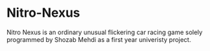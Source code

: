 # Nitro-Nexus
Nitro Nexus is an ordinary unusual flickering car racing game solely programmed by Shozab Mehdi as a first year univeristy project.

